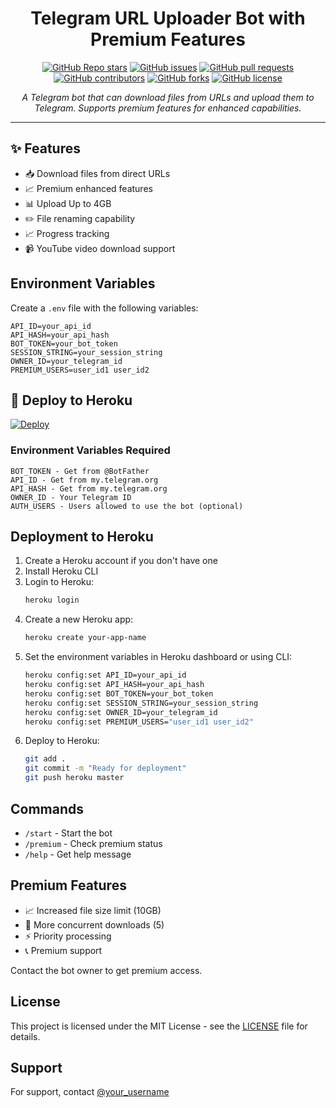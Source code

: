 <h1 align="center">Telegram URL Uploader Bot with Premium Features</h1>

<p align="center">
  <a href="https://github.com/bisnuray/URLUploader/stargazers"><img src="https://img.shields.io/github/stars/bisnuray/URLUploader?color=blue&style=flat" alt="GitHub Repo stars"></a>
  <a href="https://github.com/bisnuray/URLUploader/issues"><img src="https://img.shields.io/github/issues/bisnuray/URLUploader" alt="GitHub issues"></a>
  <a href="https://github.com/bisnuray/URLUploader/pulls"><img src="https://img.shields.io/github/issues-pr/bisnuray/URLUploader" alt="GitHub pull requests"></a>
  <a href="https://github.com/bisnuray/URLUploader/graphs/contributors"><img src="https://img.shields.io/github/contributors/bisnuray/URLUploader?style=flat" alt="GitHub contributors"></a>
  <a href="https://github.com/bisnuray/URLUploader/network/members"><img src="https://img.shields.io/github/forks/bisnuray/URLUploader?style=flat" alt="GitHub forks"></a>
  <a href="https://github.com/bisnuray/URLUploader/blob/master/LICENSE"><img src="https://img.shields.io/github/license/bisnuray/URLUploader?style=flat" alt="GitHub license"></a>
</p>

<p align="center">
  <em>A Telegram bot that can download files from URLs and upload them to Telegram. Supports premium features for enhanced capabilities.</em>
</p>
<hr>

## ✨ Features

- 📥 Download files from direct URLs
- 📈 Premium enhanced features
- 📊 Upload Up to 4GB  
- ✏️ File renaming capability
- 📈 Progress tracking
- 📹 YouTube video download support

## Environment Variables

Create a `.env` file with the following variables:

```env
API_ID=your_api_id
API_HASH=your_api_hash
BOT_TOKEN=your_bot_token
SESSION_STRING=your_session_string
OWNER_ID=your_telegram_id
PREMIUM_USERS=user_id1 user_id2
```

## 🚀 Deploy to Heroku

[![Deploy](https://www.herokucdn.com/deploy/button.svg)](https://heroku.com/deploy?template=https://github.com/YourUsername/URLUploader)

### Environment Variables Required

```
BOT_TOKEN - Get from @BotFather
API_ID - Get from my.telegram.org
API_HASH - Get from my.telegram.org
OWNER_ID - Your Telegram ID
AUTH_USERS - Users allowed to use the bot (optional)
```

## Deployment to Heroku

1. Create a Heroku account if you don't have one
2. Install Heroku CLI
3. Login to Heroku:
   ```bash
   heroku login
   ```
4. Create a new Heroku app:
   ```bash
   heroku create your-app-name
   ```
5. Set the environment variables in Heroku dashboard or using CLI:
   ```bash
   heroku config:set API_ID=your_api_id
   heroku config:set API_HASH=your_api_hash
   heroku config:set BOT_TOKEN=your_bot_token
   heroku config:set SESSION_STRING=your_session_string
   heroku config:set OWNER_ID=your_telegram_id
   heroku config:set PREMIUM_USERS="user_id1 user_id2"
   ```
6. Deploy to Heroku:
   ```bash
   git add .
   git commit -m "Ready for deployment"
   git push heroku master
   ```

## Commands

- `/start` - Start the bot
- `/premium` - Check premium status
- `/help` - Get help message

## Premium Features

- 📈 Increased file size limit (10GB)
- 🔄 More concurrent downloads (5)
- ⚡️ Priority processing
- 📞 Premium support

Contact the bot owner to get premium access.

## License

This project is licensed under the MIT License - see the [LICENSE](LICENSE) file for details.

## Support

For support, contact [@your_username](https://t.me/your_username)
